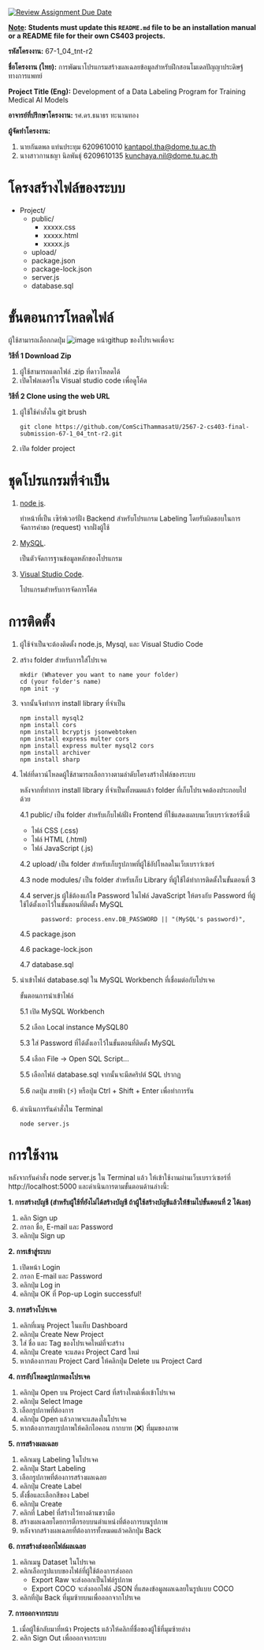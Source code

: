 [![Review Assignment Due Date](https://classroom.github.com/assets/deadline-readme-button-22041afd0340ce965d47ae6ef1cefeee28c7c493a6346c4f15d667ab976d596c.svg)](https://classroom.github.com/a/w8H8oomW)

**<ins>Note</ins>: Students must update this `README.md` file to be an installation manual or a README file for their own CS403 projects.**


**รหัสโครงงาน:** 67-1_04_tnt-r2

**ชื่อโครงงาน (ไทย):** การพัฒนาโปรแกรมสร้างผลเฉลยข้อมูลสำหรับฝึกสอนโมเดลปัญญาประดิษฐ์ทางการแพทย์

**Project Title (Eng):** Development of a Data Labeling Program for Training Medical AI Models

**อาจารย์ที่ปรึกษาโครงงาน:** รศ.ดร.ธนาธร ทะนานทอง

**ผู้จัดทำโครงงาน:** 
1. นายกันตพล แท่นประทุม  6209610010  kantapol.tha@dome.tu.ac.th 
2. นางสาวกานชญา นิลพันธุ์  6209610135  kunchaya.nil@dome.tu.ac.th 
   
# โครงสร้างไฟล์ของระบบ

- Project/
  - public/
    - xxxxx.css
    - xxxxx.html
    - xxxxx.js
  - upload/
  - package.json
  - package-lock.json
  - server.js
  - database.sql


# ขั้นตอนการโหลดไฟล์
ผู้ใช้สามารถเลือกกดปุ่ม ![image](https://github.com/user-attachments/assets/76ed8aea-848b-42a9-b728-b5f89e306591)
 หน้าgithup ของโปรเจคเพื่อจะ

**วิธีที่ 1 Download Zip**
1. ผู้ใช้สามารถแตกไฟล์ .zip ที่ดาวโหลดได้
2. เปิดโฟลเดอร์ใน Visual studio code เพื่อดูโค้ด

**วิธีที่ 2 Clone using the web URL**
1. ผู้ใช้ใช้คำสั่งใน git brush
   ```
   git clone https://github.com/ComSciThammasatU/2567-2-cs403-final-submission-67-1_04_tnt-r2.git
   ```
2. เปิด folder project 

# ชุดโปรแกรมที่จำเป็น

1. [node js](https://nodejs.org/en).
   
   ทำหน้าที่เป็น เซิร์ฟเวอร์ฝั่ง Backend สำหรับโปรแกรม Labeling โดยรับผิดชอบในการจัดการคำขอ (request) จากฝั่งผู้ใช้

2. [MySQL](https://dev.mysql.com/downloads/installer/).
   
   เป็นตัวจัดการฐานข้อมูลหลักของโปรแกรม

3. [Visual Studio Code](https://code.visualstudio.com/).
   
   โปรแกรมสำหรับการจัดการโค้ด
   
# การติดตั้ง

1. ผู้ใช้จำเป็นจะต้องติดตั้ง node.js, Mysql, และ Visual Studio Code
2. สร้าง folder สำหรับการใส่โปรเจค
   
   ```
   mkdir (Whatever you want to name your folder)
   cd (your folder's name)
   npm init -y
   ```
   
3. จากนั้นจึงทำการ install library ที่จำเป็น
   
   ```
   npm install mysql2
   npm install cors
   npm install bcryptjs jsonwebtoken
   npm install express multer cors
   npm install express multer mysql2 cors
   npm install archiver
   npm install sharp
   ```
4. ไฟล์ที่ดาวน์โหลดผู้ใช้สามารถเลือกวางตามลำดับโครงสร้างไฟล์ของระบบ
   
   หลังจากที่ทำการ install library ที่จำเป็นทั้งหมดแล้ว folder ที่เก็บโปรเจคต้องประกอบไปด้วย

   4.1 public/ เป็น folder สำหรับเก็บไฟล์ฝั่ง Frontend ที่ใช้แสดงผลบนเว็บเบราว์เซอร์ซึ่งมี
   - ไฟล์ CSS (.css)
   - ไฟล์ HTML (.html)
   - ไฟล์ JavaScript (.js)

   4.2 upload/ เป็น folder สำหรับเก็บรูปภาพที่ผู้ใช้อัปโหลดในเว็บเบราว์เซอร์

   4.3 node modules/ เป็น folder สำหรับเก็บ Library ที่ผู้ใช้ได้ทำการติดตั้งในขั้นตอนที่ 3

   4.4 server.js ผู้ใช้ต้องแก้ไข Password ในไฟล์ JavaScript ให้ตรงกับ Password ที่ผู้ใช้ได้ตั้งเอาไว้ในขั้นตอนที่ติดตั้ง MySQL
   ```
         password: process.env.DB_PASSWORD || "(MySQL's password)",
   ```

   4.5 package.json

   4.6 package-lock.json

   4.7 database.sql

6. นำเข้าไฟล์ database.sql ใน MySQL Workbench ที่เชื่อมต่อกับโปรเจค

    ขั้นตอนการนำเข้าไฟล์
   
      5.1 เปิด MySQL Workbench
   
      5.2 เลือก Local instance MySQL80
   
      5.3 ใส่ Password ที่ได้ตั้งเอาไว้ในขั้นตอนที่ติดตั้ง MySQL
   
      5.4 เลือก File -> Open SQL Script…
   
      5.5 เลือกไฟล์ database.sql จากนั้นจะมีสคริปต์ SQL ปรากฏ
   
      5.6 กดปุ่ม สายฟ้า (⚡️) หรือปุ่ม Ctrl + Shift + Enter เพื่อทำการรัน
   
7. ดำเนินการรันคำสั่งใน Terminal
    ```
    node server.js
    ```

# การใช้งาน

หลังจากรันคำสั่ง node server.js ใน Terminal แล้ว ให้เข้าใช้งานผ่านเว็บเบราว์เซอร์ที่ http://localhost:5000 และดำเนินการตามขั้นตอนด้านล่างนี้:

**1. การสร้างบัญชี (สำหรับผู้ใช้ที่ยังไม่ได้สร้างบัญชี ถ้าผู้ใช้สร้างบัญชีแล้วให้ข้ามไปขั้นตอนที่ 2 ได้เลย)** 
1. คลิก Sign up
2. กรอก ชื่อ, E-mail และ Password 
3. คลิกปุ่ม Sign up

**2. การเข้าสู่ระบบ**
1. เปิดหน้า Login
2. กรอก E-mail และ Password
3. คลิกปุ่ม Log in
4. คลิกปุ่ม OK ที่ Pop-up Login successful!

**3. การสร้างโปรเจค** 
1. คลิกที่เมนู Project ในแท็บ Dashboard
2. คลิกปุ่ม Create New Project
3. ใส่ ชื่อ และ Tag ของโปรเจคใหม่ที่จะสร้าง
4. คลิกปุ่ม Create จะแสดง Project Card ใหม่
5. หากต้องการลบ Project Card ให้คลิกปุ่ม Delete บน Project Card

**4. การอัปโหลดรูปภาพลงโปรเจค** 
1. คลิกปุ่ม Open บน Project Card ที่สร้างใหม่เพื่อเข้าโปรเจค
2. คลิกปุ่ม Select Image
3. เลือกรูปภาพที่ต้องการ
4. คลิกปุ่ม Open แล้วภาพจะแสดงในโปรเจค
5. หากต้องการลบรูปภาพให้คลิกไอคอน กากบาท (❌) ที่มุมของภาพ

**5. การสร้างผลเฉลย**
1. คลิกเมนู Labeling ในโปรเจค
2. คลิกปุ่ม Start Labeling
3. เลือกรูปภาพที่ต้องการสร้างผลเฉลย
4. คลิกปุ่ม Create Label
5. ตั้งชื่อและเลือกสีของ Label
6. คลิกปุ่ม Create
7. คลิกที่ Label ที่สร้างไว้ทางด้านขวามือ
8. สร้างผลเฉลยโดยการตีกรอบบนตำแหน่งที่ต้องการบนรูปภาพ
9. หลังจากสร้างผลเฉลยที่ต้องการทั้งหมดแล้วคลิกปุ่ม Back

**6. การสร้างส่งออกไฟล์ผลเฉลย**
1. คลิกเมนู Dataset ในโปรเจค
2. คลิกเลือกรูปแบบของไฟล์ที่ผู้ใช้ต้องการส่งออก
   - Export Raw จะส่งออกเป็นไฟล์รูปภาพ
   - Export COCO จะส่งออกไฟล์ JSON ที่แสดงข้อมูลผลเฉลยในรูปแบบ COCO
3. คลิกที่ปุ่ม Back ที่มุมซ้ายบนเพื่อออกจากโปรเจค
    
**7. การออกจากระบบ**
1. เมื่อผู้ใช้กลับมาที่หน้า Projects แล้วให้คลิกที่ชื่อของผู้ใช้ที่มุมซ้ายล่าง
2. คลิก Sign Out เพื่อออกจากระบบ  
